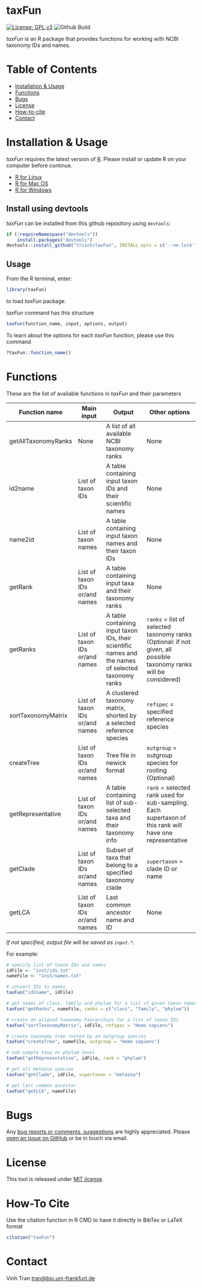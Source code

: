 # taxFun

[![License: GPL v3](https://img.shields.io/badge/License-MIT-blue.svg)](https://github.com/trvinh/taxFun/blob/master/LICENSE)
![Github Build](https://github.com/trvinh/taxFun/actions/workflows/r.yml/badge.svg)

*taxFun* is an R package that provides functions for working with NCBI taxonomy IDs and names.

# Table of Contents
* [Installation &amp; Usage](#installation--usage)
* [Functions](#functions)
* [Bugs](#bugs)
* [License](#license)
* [How-to-cite](#how-to-cite)
* [Contact](#contact)

# Installation & Usage
*taxFun* requires the latest version of [R](https://cran.r-project.org). Please install or update R on your computer before continue.

* [R for Linux](https://cran.r-project.org/bin/linux/)
* [R for Mac OS](https://cran.r-project.org/bin/macosx/)
* [R for Windows](https://cran.r-project.org/bin/windows/base/)

## Install using devtools
*taxFun* can be installed from this github repository using `devtools`:

```r
if (!requireNamespace("devtools"))
    install.packages("devtools")
devtools::install_github("trvinh/taxFun", INSTALL_opts = c('--no-lock'), build_vignettes = TRUE)
```

## Usage

From the R terminal, enter:
```r
library(taxFun)
```

to load *taxFun* package.

*taxFun* command has this structure
```r
taxFun(function_name, input, options, output)
```

To learn about the options for each *taxFun* function, please use this command
```r
?taxFun::function_name()
```

# Functions

These are the list of available functions in *taxFun* and their parameters

| Function name | <img width=400/>Main input | <img width=400/>Output | Other options |
|---|---|---|---|
| getAllTaxonomyRanks | None | A list of all available NCBI taxonomy ranks | None |
| id2name | List of taxon IDs | A table containing input taxon IDs and their scientific names | None |
| name2id | List of taxon names | A table containing input taxon names and their taxon IDs | None |
| getRank | List of taxon IDs or/and names | A table containing input taxa and their taxonomy ranks | None |
| getRanks | List of taxon IDs or/and names | A table containing input taxon IDs, their scientific names and the names of selected taxonomy ranks | `ranks` = list of selected taxonomy ranks (Optional: if not given, all possible taxonomy ranks will be considered) |
| sortTaxonomyMatrix | List of taxon IDs or/and names | A clustered taxonomy matrix, shorted by a selected reference species | `refspec` = specified reference species |
| createTree | List of taxon IDs or/and names | Tree file in newick format | `outgroup` = outgroup species for rooting (Optional) |
| getRepresentative | List of taxon IDs or/and names | A table containing list of sub-selected taxa and their taxonomy info | `rank` = selected rank used for sub-sampling. Each supertaxon of this rank will have one representative |
| getClade | List of taxon IDs or/and names | Subset of taxa that belong to a specified taxonomy clade | `supertaxon` = clade ID or name |
| getLCA | List of taxon IDs or/and names | Last common ancestor name and ID | None |

*If not specified, output file will be saved as `input.*`.*

For example:

```r
# specify list of taxon IDs and names
idFile <- "inst/ids.txt"
nameFile <- "inst/names.txt"

# convert IDs to names
taxFun("id2name", idFile)

# get names of class, family and phylum for a list of given taxon names
taxFun("getRanks", nameFile, ranks = c("class", "family", "phylum"))

# create an aligned taxonomy hierarchies for a list of taxon IDs
taxFun("sortTaxonomyMatrix", idFile, refspec = "Homo sapiens")

# create taxonomy tree rooted by an outgroup species
taxFun("createTree", nameFile, outgroup = "Homo sapiens")

# sub-sample taxa on phylum level
taxFun("getRepresentative", idFile, rank = "phylum")

# get all metazoa species
taxFun("getClade", idFile, supertaxon = "metazoa")

# get last common ancestor
taxFun("getLCA", nameFile)

```

# Bugs
Any [bug reports or comments, suggestions](https://github.com/trvinh/taxFun/blob/master/CONTRIBUTING.md) are highly appreciated. Please [open an issue on GitHub](https://github.com/trvinh/taxFun/issues/new) or be in touch via email.

# License
This tool is released under [MIT license](https://github.com/trvinh/taxFun/blob/master/LICENSE).

# How-To Cite
Use the citation function in R CMD to have it directly in BibTex or LaTeX format
```r
citation("taxFun")
```
# Contact
Vinh Tran
tran@bio.uni-frankfurt.de
